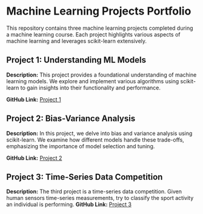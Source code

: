 # Machine Learning Projects Portfolio

This repository contains three machine learning projects completed during a machine learning course. Each project highlights various aspects of machine learning and leverages scikit-learn extensively.

## Project 1: Understanding ML Models

**Description:** This project provides a foundational understanding of machine learning models. We explore and implement various algorithms using scikit-learn to gain insights into their functionality and performance.

**GitHub Link:** [Project 1](https://github.com/yass43/ML_Projects/tree/main/ML_Project_1)

## Project 2: Bias-Variance Analysis

**Description:** In this project, we delve into bias and variance analysis using scikit-learn. We examine how different models handle these trade-offs, emphasizing the importance of model selection and tuning.

**GitHub Link:** [Project 2](https://github.com/yass43/ML_Projects/tree/main/ML_Project_2)

## Project 3: Time-Series Data Competition

**Description:** The third project is a time-series data competition. Given human sensors time-series measurements, try to classify the sport activity an individual is performing.
**GitHub Link:** [Project 3](https://www.kaggle.com/competitions/iml2021)


